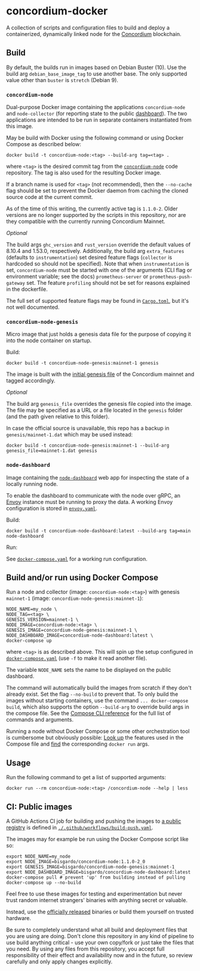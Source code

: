 # concordium-docker

A collection of scripts and configuration files to build and deploy a containerized,
dynamically linked node for the [Concordium](https://concordium.com) blockchain.

## Build

By default, the builds run in images based on Debian Buster (10).
Use the build arg `debian_base_image_tag` to use another base.
The only supported value other than `buster` is `stretch` (Debian 9).

### `concordium-node`

Dual-purpose Docker image containing the applications `concordium-node` and `node-collector`
(for reporting state to the public [dashboard](https://dashboard.mainnet.concordium.software/)).
The two applications are intended to be run in separate containers instantiated from this image.

May be build with Docker using the following command or using Docker Compose as described below:

```shell
docker build -t concordium-node:<tag> --build-arg tag=<tag> .
```

where `<tag>` is the desired commit tag from the
[`concordium-node`](https://github.com/Concordium/concordium-node) code repository.
The tag is also used for the resulting Docker image.

If a branch name is used for `<tag>` (not recommended),
then the `--no-cache` flag should be set to prevent the Docker daemon from caching
the cloned source code at the current commit.

As of the time of this writing, the currently active tag is `1.1.0-2`.
Older versions are no longer supported by the scripts in this repository,
nor are they compatible with the currently running Concordium Mainnet.

*Optional*

The build args `ghc_version` and `rust_version` override the default values of 8.10.4 and 1.53.0, respectively.
Additionally, the build arg `extra_features` (defaults to `instrumentation`) set
desired feature flags (`collector` is hardcoded so should not be specified).
Note that when `instrumentation` is set,
`concordium-node` must be started with one of the arguments (CLI flag or environment variable; see the docs)
`prometheus-server` or `prometheus-push-gateway` set.
The feature `profiling` should not be set for reasons explained in the dockerfile.

The full set of supported feature flags may be found in
[`Cargo.toml`](https://github.com/Concordium/concordium-node/blob/main/concordium-node/Cargo.toml),
but it's not well documented.

### `concordium-node-genesis`

Micro image that just holds a genesis data file for the purpose of copying it into the node container on startup.

Build:

```shell
docker build -t concordium-node-genesis:mainnet-1 genesis
```

The image is built with the [initial genesis file](https://distribution.mainnet.concordium.software/data/genesis.dat)
of the Concordium mainnet and tagged accordingly.

*Optional*

The build arg `genesis_file` overrides the genesis file copied into the image.
The file may be specified as a URL or a file located in the `genesis` folder (and the path given relative to this folder).

In case the official source is unavailable, this repo has a backup in `genesis/mainnet-1.dat` which may be used instead: 

```shell
docker build -t concordium-node-genesis:mainnet-1 --build-arg genesis_file=mainnet-1.dat genesis
```

### `node-dashboard`

Image containing the [`node-dashboard`](https://github.com/Concordium/concordium-node-dashboard.git) web app
for inspecting the state of a locally running node.

To enable the dashboard to communicate with the node over gRPC,
an [Envoy](https://www.envoyproxy.io/) instance must be running to proxy the data.
A working Envoy configuration is stored in [`envoy.yaml`](./node-dashboard/envoy.yaml).

Build:

```shell
docker build -t concordium-node-dashboard:latest --build-arg tag=main node-dashboard
```

Run:

See [`docker-compose.yaml`](./docker-compose.yaml) for a working run configuration.

## Build and/or run using Docker Compose

Run a node and collector (image: `concordium-node:<tag>`) with genesis `mainnet-1`
(image: `concordium-node-genesis:mainnet-1`):

```shell
NODE_NAME=my_node \
NODE_TAG=<tag> \
GENESIS_VERSION=mainnet-1 \
NODE_IMAGE=concordium-node:<tag> \
GENESIS_IMAGE=concordium-node-genesis:mainnet-1 \
NODE_DASHBOARD_IMAGE=concordium-node-dashboard:latest \
docker-compose up
```

where `<tag>` is as described above.
This will spin up the setup configured in [`docker-compose.yaml`](./docker-compose.yaml)
(use `-f` to make it read another file).

The variable `NODE_NAME` sets the name to be displayed on the public dashboard.

The command will automatically build the images from scratch if they don't already exist.
Set the flag `--no-build` to prevent that.
To only build the images without starting containers, use the command `... docker-compose build`,
which also supports the option `--build-arg` to override build args in the compose file.
See the [Compose CLI reference](https://docs.docker.com/compose/reference/)
for the full list of commands and arguments.

Running a node without Docker Compose or some other orchestration tool is cumbersome but obviously possible:
[Look up](https://docs.docker.com/compose/compose-file/compose-file-v3/) the features used in the Compose file
and [find](https://docs.docker.com/engine/reference/commandline/run/) the corresponding `docker run` args.

## Usage

Run the following command to get a list of supported arguments:

```shell
docker run --rm concordium-node:<tag> /concordium-node --help | less
```

## CI: Public images

A GitHub Actions CI job for building and pushing the images to
[a public registry](https://hub.docker.com/r/bisgardo/concordium-node) is defined in
[`./.github/workflows/build-push.yaml`](.github/workflows/build-push.yaml).

The images may for example be run using the Docker Compose script like so:

```shell
export NODE_NAME=my_node
export NODE_IMAGE=bisgardo/concordium-node:1.1.0-2_0
export GENESIS_IMAGE=bisgardo/concordium-node-genesis:mainnet-1
export NODE_DASHBOARD_IMAGE=bisgardo/concordium-node-dashboard:latest
docker-compose pull # prevent 'up' from building instead of pulling
docker-compose up --no-build
```

Feel free to use these images for testing and experimentation but never trust
random internet strangers' binaries with anything secret or valuable.

Instead, use the
[officially released](https://developer.concordium.software/en/mainnet/net/guides/run-node-ubuntu.html)
binaries or build them yourself on trusted hardware.

Be sure to completely understand what all build and deployment files that you are using are doing.
Don't clone this repository in any kind of pipeline to use build anything critical -
use your own copy/fork or just take the files that you need.
By using any files from this repository,
you accept full responsibility of their effect and availability now and in the future,
so review carefully and only apply changes explicitly.
